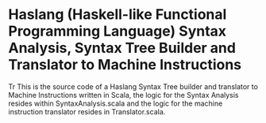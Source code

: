 # Haslang (Haskell-like Functional Programming Language) Syntax Analysis, Syntax Tree Builder and Translator to Machine Instructions
Tr
This is the source code of a Haslang Syntax Tree builder and translator to Machine Instructions written in Scala, the logic for the Syntax Analysis resides within SyntaxAnalysis.scala and the logic for the machine instruction translator resides in Translator.scala.
